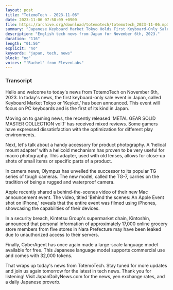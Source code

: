 ```yaml
---
layout: post
title: "TotemoTech - 2023-11-06"
date: 2023-11-06 07:58:09 +0900
file: https://archive.org/download/totemotech/totemotech_2023-11-06.mp3
summary: "Japanese Keyboard Market Tokyo Holds First Keyboard-Only Sale, Metal Gear Solid Master Collection Receives Mixed Reviews, & more…"
description: "English tech news from Japan for November 6th, 2023."
duration: "116"
length: "01:56"
explicit: "no"
keywords: "japan, tech, news"
block: "no"
voices: "'Rachel' from ElevenLabs"
---
```


### Transcript

Hello and welcome to today's news from TotemoTech on November 6th, 2023. In today's news, the first keyboard-only sale event in Japan, called Keyboard Market Tokyo or 'Keyket,' has been announced. This event will focus on PC keyboards and is the first of its kind in Japan.

Moving on to gaming news, the recently released 'METAL GEAR SOLID MASTER COLLECTION vol.1' has received mixed reviews. Some gamers have expressed dissatisfaction with the optimization for different play environments.

Next, let's talk about a handy accessory for product photography. A 'helical mount adapter' with a helicoid mechanism has proven to be very useful for macro photography. This adapter, used with old lenses, allows for close-up shots of small items or specific parts of a product.

In camera news, Olympus has unveiled the successor to its popular TG series of tough cameras. The new model, called the TG-7, carries on the tradition of being a rugged and waterproof camera.

Apple recently shared a behind-the-scenes video of their new Mac announcement event. The video, titled 'Behind the scenes: An Apple Event shot on iPhone,' reveals that the entire event was filmed using iPhones, showcasing the capabilities of their devices.

In a security breach, Kintetsu Group's supermarket chain, Kintoshin, announced that personal information of approximately 17,000 online grocery store members from five stores in Nara Prefecture may have been leaked due to unauthorized access to their servers.

Finally, CyberAgent has once again made a large-scale language model available for free. This Japanese language model supports commercial use and comes with 32,000 tokens.

That wraps up today's news from TotemoTech. Stay tuned for more updates and join us again tomorrow for the latest in tech news. Thank you for listening!   Visit JapanDailyNews.com for the news, yen exchange rates, and a daily Japanese proverb.
